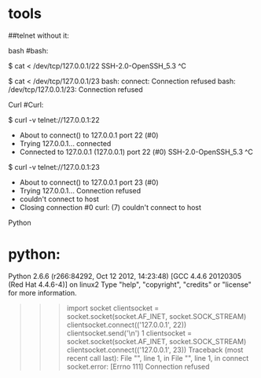 # tools


##telnet without it:

bash
#bash:

$ cat < /dev/tcp/127.0.0.1/22
SSH-2.0-OpenSSH_5.3
^C

$ cat < /dev/tcp/127.0.0.1/23
bash: connect: Connection refused
bash: /dev/tcp/127.0.0.1/23: Connection refused

Curl
#Curl:

$ curl -v telnet://127.0.0.1:22
* About to connect() to 127.0.0.1 port 22 (#0)
*   Trying 127.0.0.1... connected
* Connected to 127.0.0.1 (127.0.0.1) port 22 (#0)
SSH-2.0-OpenSSH_5.3
^C

$ curl -v telnet://127.0.0.1:23
* About to connect() to 127.0.0.1 port 23 (#0)
*   Trying 127.0.0.1... Connection refused
* couldn't connect to host
* Closing connection #0
curl: (7) couldn't connect to host

Python
# python:

Python 2.6.6 (r266:84292, Oct 12 2012, 14:23:48)
[GCC 4.4.6 20120305 (Red Hat 4.4.6-4)] on linux2
Type "help", "copyright", "credits" or "license" for more information.
>>> import socket
>>> clientsocket = socket.socket(socket.AF_INET, socket.SOCK_STREAM)
>>> clientsocket.connect(('127.0.0.1', 22))
>>> clientsocket.send('\n')
1
>>> clientsocket = socket.socket(socket.AF_INET, socket.SOCK_STREAM)
>>> clientsocket.connect(('127.0.0.1', 23))
Traceback (most recent call last):
  File "<stdin>", line 1, in <module>
  File "<string>", line 1, in connect
socket.error: [Errno 111] Connection refused
